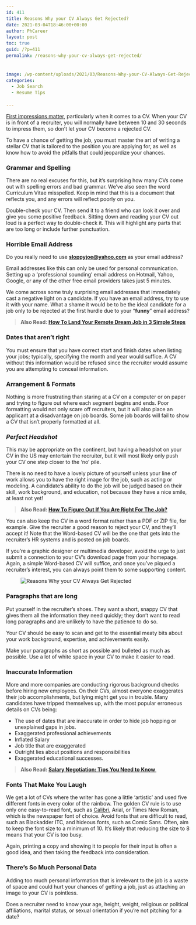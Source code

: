 ```yaml
---
id: 411
title: Reasons Why your CV Always Get Rejected?
date: 2021-03-04T18:46:00+00:00
author: PhCareer
layout: post
toc: true
guid: /?p=411
permalink: /reasons-why-your-cv-always-get-rejected/


image: /wp-content/uploads/2021/03/Reasons-Why-your-CV-Always-Get-Rejected.jpg
categories:
  - Job Search
  - Resume Tips

---
```

[First impressions matter](/tips-to-make-a-great-first-impression-on-your-first-day-of-work/), particularly when it comes to a CV. When your CV is in front of a recruiter, you will normally have between 10 and 30 seconds to impress them, so don&#8217;t let your CV become a rejected CV.

To have a chance of getting the job, you must master the art of writing a stellar CV that is tailored to the position you are applying for, as well as know how to avoid the pitfalls that could jeopardize your chances.

### **Grammar and Spelling**

There are no real excuses for this, but it&#8217;s surprising how many CVs come out with spelling errors and bad grammar. We&#8217;ve also seen the word Curriculum Vitae misspelled. Keep in mind that this is a document that reflects you, and any errors will reflect poorly on you.

Double-check your CV. Then send it to a friend who can look it over and give you some positive feedback. Sitting down and reading your CV out loud is a perfect way to double-check it. This will highlight any parts that are too long or include further punctuation.

### **Horrible Email Address**

Do you really need to use **sloppyjoe@yahoo.com** as your email address?

Email addresses like this can only be used for personal communication. Setting up a ‘professional sounding&#8217; email address on Hotmail, Yahoo, Google, or any of the other free email providers takes just 5 minutes.

We come across some truly surprising email addresses that immediately cast a negative light on a candidate. If you have an email address, try to use it with your name. What a shame it would be to be the ideal candidate for a job only to be rejected at the first hurdle due to your &#8220;**funny**&#8221; email address?

<blockquote class="wp-block-quote">
  <p>
    <strong>Also Read: <a href="/how-to-land-your-remote-dream-job-in-3-simple-steps/">How To Land Your Remote Dream Job in 3 Simple Steps</a></strong> 
  </p>
</blockquote>

### **Dates that aren&#8217;t right**

You must ensure that you have correct start and finish dates when listing your jobs; typically, specifying the month and year would suffice. A CV without this information would be refused since the recruiter would assume you are attempting to conceal information.

### **Arrangement & Formats**

Nothing is more frustrating than staring at a CV on a computer or on paper and trying to figure out where each segment begins and ends. Poor formatting would not only scare off recruiters, but it will also place an applicant at a disadvantage on job boards. Some job boards will fail to show a CV that isn&#8217;t properly formatted at all.

### _**Perfect Headshot**_

This may be appropriate on the continent, but having a headshot on your CV in the US may entertain the recruiter, but it will most likely only push your CV one step closer to the ‘no&#8217; pile.

There is no need to have a lovely picture of yourself unless your line of work allows you to have the right image for the job, such as acting or modeling. A candidate&#8217;s ability to do the job will be judged based on their skill, work background, and education, not because they have a nice smile, at least not yet!

<blockquote class="wp-block-quote">
  <p>
    <strong>Also Read: <a href="/how-to-figure-out-if-you-are-right-for-the-job/">How To Figure Out If You Are Right For The Job?</a></strong>
  </p>
</blockquote>

You can also keep the CV in a word format rather than a PDF or ZIP file, for example. Give the recruiter a good reason to reject your CV, and they&#8217;ll accept it! Note that the Word-based CV will be the one that gets into the recruiter&#8217;s HR systems and is posted on job boards.

If you&#8217;re a graphic designer or multimedia developer, avoid the urge to just submit a connection to your CV&#8217;s download page from your homepage. Again, a simple Word-based CV will suffice, and once you&#8217;ve piqued a recruiter&#8217;s interest, you can always point them to some supporting content.

<div class="wp-block-image">
  <figure class="aligncenter size-large"><img loading="lazy" width="472" height="354" src="/wp-content/uploads/2021/03/resume.jpg" alt="Reasons Why your CV Always Get Rejected" class="wp-image-412" srcset="/wp-content/uploads/2021/03/resume.jpg 472w, /wp-content/uploads/2021/03/resume-300x225.jpg 300w" sizes="(max-width: 472px) 100vw, 472px" /></figure>
</div>

### **Paragraphs that are long**

Put yourself in the recruiter&#8217;s shoes. They want a short, snappy CV that gives them all the information they need quickly; they don&#8217;t want to read long paragraphs and are unlikely to have the patience to do so.

Your CV should be easy to scan and get to the essential meaty bits about your work background, expertise, and achievements easily.

Make your paragraphs as short as possible and bulleted as much as possible. Use a lot of white space in your CV to make it easier to read.

### **Inaccurate Information**

More and more companies are conducting rigorous background checks before hiring new employees. On their CVs, almost everyone exaggerates their job accomplishments, but lying might get you in trouble. Many candidates have tripped themselves up, with the most popular erroneous details on CVs being:

  * The use of dates that are inaccurate in order to hide job hopping or unexplained gaps in jobs.
  * Exaggerated professional achievements
  * Inflated Salary
  * Job title that are exaggerated
  * Outright lies about positions and responsibilities
  * Exaggerated educational successes.

<blockquote class="wp-block-quote">
  <p>
    <strong>Also Read: <a href="/salary-negotiation-tips-you-need-to-know/">Salary Negotiation: Tips You Need to Know </a></strong>
  </p>
</blockquote>

### **Fonts That Make You Laugh**

We get a lot of CVs where the writer has gone a little ‘artistic&#8217; and used five different fonts in every color of the rainbow. The golden CV rule is to use only one easy-to-read font, such as [Calibri](https://en.wikipedia.org/wiki/Calibri), Arial, or Times New Roman, which is the newspaper font of choice. Avoid fonts that are difficult to read, such as Blackadder ITC, and hideous fonts, such as Comic Sans. Often, aim to keep the font size to a minimum of 10. It&#8217;s likely that reducing the size to 8 means that your CV is too busy.

Again, printing a copy and showing it to people for their input is often a good idea, and then taking the feedback into consideration.

### **There&#8217;s So Much Personal Data**

Adding too much personal information that is irrelevant to the job is a waste of space and could hurt your chances of getting a job, just as attaching an image to your CV is pointless.

Does a recruiter need to know your age, height, weight, religious or political affiliations, marital status, or sexual orientation if you&#8217;re not pitching for a date?
